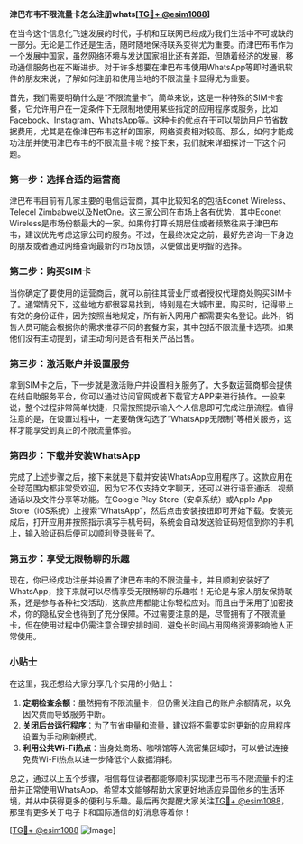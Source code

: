 **津巴布韦不限流量卡怎么注册whats[[TG💪+ @esim1088](https://t.me/s/esim1088)]**

在当今这个信息化飞速发展的时代，手机和互联网已经成为我们生活中不可或缺的一部分。无论是工作还是生活，随时随地保持联系变得尤为重要。而津巴布韦作为一个发展中国家，虽然网络环境与发达国家相比还有差距，但随着经济的发展，移动通信服务也在不断进步。对于许多想要在津巴布韦使用WhatsApp等即时通讯软件的朋友来说，了解如何注册和使用当地的不限流量卡显得尤为重要。

首先，我们需要明确什么是“不限流量卡”。简单来说，这是一种特殊的SIM卡套餐，它允许用户在一定条件下无限制地使用某些指定的应用程序或服务，比如Facebook、Instagram、WhatsApp等。这种卡的优点在于可以帮助用户节省数据费用，尤其是在像津巴布韦这样的国家，网络资费相对较高。那么，如何才能成功注册并使用津巴布韦的不限流量卡呢？接下来，我们就来详细探讨一下这个问题。

### **第一步：选择合适的运营商**

津巴布韦目前有几家主要的电信运营商，其中比较知名的包括Econet Wireless、Telecel Zimbabwe以及NetOne。这三家公司在市场上各有优势，其中Econet Wireless是市场份额最大的一家。如果你打算长期居住或者频繁往来于津巴布韦，建议优先考虑这家公司的服务。不过，在最终决定之前，最好先咨询一下身边的朋友或者通过网络查询最新的市场反馈，以便做出更明智的选择。

### **第二步：购买SIM卡**

当你确定了要使用的运营商后，就可以前往其营业厅或者授权代理商处购买SIM卡了。通常情况下，这些地方都很容易找到，特别是在大城市里。购买时，记得带上有效的身份证件，因为按照当地规定，所有新入网用户都需要实名登记。此外，销售人员可能会根据你的需求推荐不同的套餐方案，其中包括不限流量卡选项。如果他们没有主动提到，请主动询问是否有相关产品出售。

### **第三步：激活账户并设置服务**

拿到SIM卡之后，下一步就是激活账户并设置相关服务了。大多数运营商都会提供在线自助服务平台，你可以通过访问官网或者下载官方APP来进行操作。一般来说，整个过程非常简单快捷，只需按照提示输入个人信息即可完成注册流程。值得注意的是，在设置过程中，一定要确保勾选了“WhatsApp无限制”等相关服务，这样才能享受到真正的不限流量体验。

### **第四步：下载并安装WhatsApp**

完成了上述步骤之后，接下来就是下载并安装WhatsApp应用程序了。这款应用在全球范围内都非常受欢迎，因为它不仅支持文字聊天，还可以进行语音通话、视频通话以及文件分享等功能。在Google Play Store（安卓系统）或Apple App Store（iOS系统）上搜索“WhatsApp”，然后点击安装按钮即可开始下载。安装完成后，打开应用并按照指示填写手机号码，系统会自动发送验证码短信到你的手机上，输入验证码后便可以顺利登录账号了。

### **第五步：享受无限畅聊的乐趣**

现在，你已经成功注册并设置了津巴布韦的不限流量卡，并且顺利安装好了WhatsApp，接下来就可以尽情享受无限畅聊的乐趣啦！无论是与家人朋友保持联系，还是参与各种社交活动，这款应用都能让你轻松应对。而且由于采用了加密技术，你的隐私安全也得到了充分保障。不过需要注意的是，尽管拥有了不限流量卡，但在使用过程中仍需注意合理安排时间，避免长时间占用网络资源影响他人正常使用。

### **小贴士**

在这里，我还想给大家分享几个实用的小贴士：

1. **定期检查余额**：虽然拥有不限流量卡，但仍需关注自己的账户余额情况，以免因欠费而导致服务中断。
2. **关闭后台运行程序**：为了节省电量和流量，建议将不需要实时更新的应用程序设置为手动刷新模式。
3. **利用公共Wi-Fi热点**：当身处商场、咖啡馆等人流密集区域时，可以尝试连接免费Wi-Fi热点以进一步降低个人数据消耗。

总之，通过以上五个步骤，相信每位读者都能够顺利实现津巴布韦不限流量卡的注册并正常使用WhatsApp。希望本文能够帮助大家更好地适应异国他乡的生活环境，并从中获得更多的便利与乐趣。最后再次提醒大家关注[TG💪+ @esim1088](https://t.me/s/esim1088)，那里有更多关于电子卡和国际通信的好消息等着你！

[[TG💪+ @esim1088](https://t.me/s/esim1088) ![Image](https://i.postimg.cc/4NQfJmqS/Snipaste-2025-05-13-00-14-12.png)]